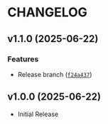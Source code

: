 # CHANGELOG

<!-- version list -->

## v1.1.0 (2025-06-22)

### Features

- Release branch
  ([`f24a437`](https://github.com/my-personal-balance/balance-api/commit/f24a437da3c7118f628835e23d7049f6639315c1))


## v1.0.0 (2025-06-22)

- Initial Release
